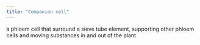 ```yaml
---
title: "Companion cell"
---
```

a phloem cell that surround a sieve tube element, supporting other phloem cells and moving substances in and out of the plant

